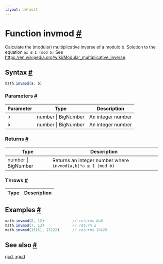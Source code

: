 ```yaml
---
layout: default
---
```


<!-- Note: This file is automatically generated from source code comments. Changes made in this file will be overridden. -->

<h1 id="function-invmod">Function invmod <a href="#function-invmod" title="Permalink">#</a></h1>

Calculate the (modular) multiplicative inverse of a modulo b. Solution to the equation `ax ≣ 1 (mod b)`
See https://en.wikipedia.org/wiki/Modular_multiplicative_inverse.


<h2 id="syntax">Syntax <a href="#syntax" title="Permalink">#</a></h2>

```js
math.invmod(a, b)
```

<h3 id="parameters">Parameters <a href="#parameters" title="Permalink">#</a></h3>

Parameter | Type | Description
--------- | ---- | -----------
`a` | number &#124; BigNumber | An integer number
`b` | number &#124; BigNumber | An integer number

<h3 id="returns">Returns <a href="#returns" title="Permalink">#</a></h3>

Type | Description
---- | -----------
number &#124; BigNumber | Returns an integer number where `invmod(a,b)*a ≣ 1 (mod b)`


<h3 id="throws">Throws <a href="#throws" title="Permalink">#</a></h3>

Type | Description
---- | -----------


<h2 id="examples">Examples <a href="#examples" title="Permalink">#</a></h2>

```js
math.invmod(8, 12)             // returns NaN
math.invmod(7, 13)             // return 2
math.invmod(15151, 15122)      // returns 10429
```


<h2 id="see-also">See also <a href="#see-also" title="Permalink">#</a></h2>

[gcd](gcd.html),
[xgcd](xgcd.html)
